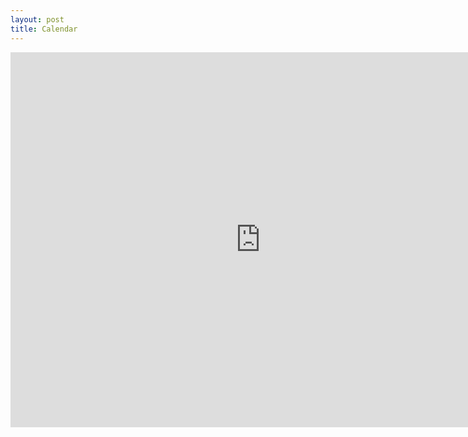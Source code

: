 ```yaml
---
layout: post
title: Calendar
---
```


<div align="center">
<iframe src="https://calendar.google.com/calendar/embed?showCalendars=0&amp;mode=WEEK&amp;height=600&amp;wkst=1&amp;bgcolor=%2333ccff&amp;src=barmingyouth.co.uk_h5g5j4i6dir04ohifid077jgvc%40group.calendar.google.com&amp;color=%238D6F47&amp;ctz=Europe%2FLondon" style="border-width:0" width="800" height="600" frameborder="0" scrolling="no"></iframe>
</div>
